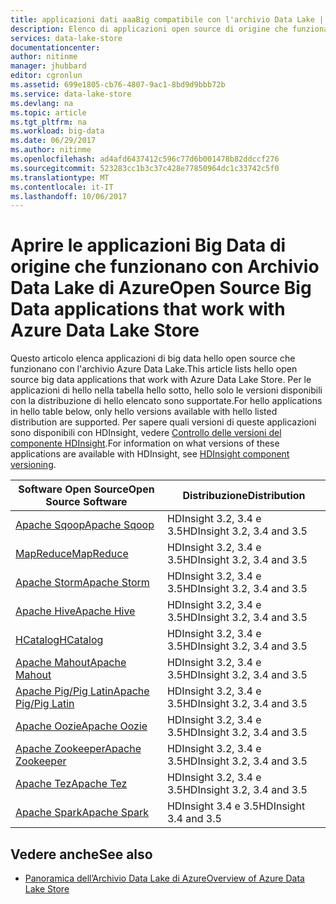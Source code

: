 ```yaml
---
title: applicazioni dati aaaBig compatibile con l'archivio Data Lake | Documenti Microsoft
description: Elenco di applicazioni open source di origine che funzionano con Archivio Data Lake di Azure
services: data-lake-store
documentationcenter: 
author: nitinme
manager: jhubbard
editor: cgronlun
ms.assetid: 699e1805-cb76-4807-9ac1-8bd9d9bbb72b
ms.service: data-lake-store
ms.devlang: na
ms.topic: article
ms.tgt_pltfrm: na
ms.workload: big-data
ms.date: 06/29/2017
ms.author: nitinme
ms.openlocfilehash: ad4afd6437412c596c77d6b001478b82ddccf276
ms.sourcegitcommit: 523283cc1b3c37c428e77850964dc1c33742c5f0
ms.translationtype: MT
ms.contentlocale: it-IT
ms.lasthandoff: 10/06/2017
---
```

# <a name="open-source-big-data-applications-that-work-with-azure-data-lake-store"></a><span data-ttu-id="b14d0-103">Aprire le applicazioni Big Data di origine che funzionano con Archivio Data Lake di Azure</span><span class="sxs-lookup"><span data-stu-id="b14d0-103">Open Source Big Data applications that work with Azure Data Lake Store</span></span>
<span data-ttu-id="b14d0-104">Questo articolo elenca applicazioni di big data hello open source che funzionano con l'archivio Azure Data Lake.</span><span class="sxs-lookup"><span data-stu-id="b14d0-104">This article lists hello open source big data applications that work with Azure Data Lake Store.</span></span> <span data-ttu-id="b14d0-105">Per le applicazioni di hello nella tabella hello sotto, hello solo le versioni disponibili con la distribuzione di hello elencato sono supportate.</span><span class="sxs-lookup"><span data-stu-id="b14d0-105">For hello applications in hello table below, only hello versions available with hello listed distribution are supported.</span></span> <span data-ttu-id="b14d0-106">Per sapere quali versioni di queste applicazioni sono disponibili con HDInsight, vedere [Controllo delle versioni del componente HDInsight](../hdinsight/hdinsight-component-versioning.md).</span><span class="sxs-lookup"><span data-stu-id="b14d0-106">For information on what versions of these applications are available with HDInsight, see [HDInsight component versioning](../hdinsight/hdinsight-component-versioning.md).</span></span>

| <span data-ttu-id="b14d0-107">Software Open Source</span><span class="sxs-lookup"><span data-stu-id="b14d0-107">Open Source Software</span></span> | <span data-ttu-id="b14d0-108">Distribuzione</span><span class="sxs-lookup"><span data-stu-id="b14d0-108">Distribution</span></span> |
| --- | --- |
| [<span data-ttu-id="b14d0-109">Apache Sqoop</span><span class="sxs-lookup"><span data-stu-id="b14d0-109">Apache Sqoop</span></span>](http://sqoop.apache.org/) |<span data-ttu-id="b14d0-110">HDInsight 3.2, 3.4 e 3.5</span><span class="sxs-lookup"><span data-stu-id="b14d0-110">HDInsight 3.2, 3.4 and 3.5</span></span> |
| [<span data-ttu-id="b14d0-111">MapReduce</span><span class="sxs-lookup"><span data-stu-id="b14d0-111">MapReduce</span></span>](http://hadoop.apache.org/docs/r1.0.4/mapred_tutorial.html) |<span data-ttu-id="b14d0-112">HDInsight 3.2, 3.4 e 3.5</span><span class="sxs-lookup"><span data-stu-id="b14d0-112">HDInsight 3.2, 3.4 and 3.5</span></span> |
| [<span data-ttu-id="b14d0-113">Apache Storm</span><span class="sxs-lookup"><span data-stu-id="b14d0-113">Apache Storm</span></span>](https://storm.apache.org/) |<span data-ttu-id="b14d0-114">HDInsight 3.2, 3.4 e 3.5</span><span class="sxs-lookup"><span data-stu-id="b14d0-114">HDInsight 3.2, 3.4 and 3.5</span></span> |
| [<span data-ttu-id="b14d0-115">Apache Hive</span><span class="sxs-lookup"><span data-stu-id="b14d0-115">Apache Hive</span></span>](http://hive.apache.org/) |<span data-ttu-id="b14d0-116">HDInsight 3.2, 3.4 e 3.5</span><span class="sxs-lookup"><span data-stu-id="b14d0-116">HDInsight 3.2, 3.4 and 3.5</span></span> |
| [<span data-ttu-id="b14d0-117">HCatalog</span><span class="sxs-lookup"><span data-stu-id="b14d0-117">HCatalog</span></span>](https://cwiki.apache.org/confluence/display/Hive/HCatalog) |<span data-ttu-id="b14d0-118">HDInsight 3.2, 3.4 e 3.5</span><span class="sxs-lookup"><span data-stu-id="b14d0-118">HDInsight 3.2, 3.4 and 3.5</span></span> |
| [<span data-ttu-id="b14d0-119">Apache Mahout</span><span class="sxs-lookup"><span data-stu-id="b14d0-119">Apache Mahout</span></span>](http://mahout.apache.org/) |<span data-ttu-id="b14d0-120">HDInsight 3.2, 3.4 e 3.5</span><span class="sxs-lookup"><span data-stu-id="b14d0-120">HDInsight 3.2, 3.4 and 3.5</span></span> |
| [<span data-ttu-id="b14d0-121">Apache Pig/Pig Latin</span><span class="sxs-lookup"><span data-stu-id="b14d0-121">Apache Pig/Pig Latin</span></span>](http://pig.apache.org/) |<span data-ttu-id="b14d0-122">HDInsight 3.2, 3.4 e 3.5</span><span class="sxs-lookup"><span data-stu-id="b14d0-122">HDInsight 3.2, 3.4 and 3.5</span></span> |
| [<span data-ttu-id="b14d0-123">Apache Oozie</span><span class="sxs-lookup"><span data-stu-id="b14d0-123">Apache Oozie</span></span>](http://oozie.apache.org/) |<span data-ttu-id="b14d0-124">HDInsight 3.2, 3.4 e 3.5</span><span class="sxs-lookup"><span data-stu-id="b14d0-124">HDInsight 3.2, 3.4 and 3.5</span></span> |
| [<span data-ttu-id="b14d0-125">Apache Zookeeper</span><span class="sxs-lookup"><span data-stu-id="b14d0-125">Apache Zookeeper</span></span>](http://zookeeper.apache.org/) |<span data-ttu-id="b14d0-126">HDInsight 3.2, 3.4 e 3.5</span><span class="sxs-lookup"><span data-stu-id="b14d0-126">HDInsight 3.2, 3.4 and 3.5</span></span> |
| [<span data-ttu-id="b14d0-127">Apache Tez</span><span class="sxs-lookup"><span data-stu-id="b14d0-127">Apache Tez</span></span>](http://tez.apache.org/) |<span data-ttu-id="b14d0-128">HDInsight 3.2, 3.4 e 3.5</span><span class="sxs-lookup"><span data-stu-id="b14d0-128">HDInsight 3.2, 3.4 and 3.5</span></span> |
| [<span data-ttu-id="b14d0-129">Apache Spark</span><span class="sxs-lookup"><span data-stu-id="b14d0-129">Apache Spark</span></span>](http://spark.apache.org/) |<span data-ttu-id="b14d0-130">HDInsight 3.4 e 3.5</span><span class="sxs-lookup"><span data-stu-id="b14d0-130">HDInsight 3.4 and 3.5</span></span> |


## <a name="see-also"></a><span data-ttu-id="b14d0-131">Vedere anche</span><span class="sxs-lookup"><span data-stu-id="b14d0-131">See also</span></span>
* [<span data-ttu-id="b14d0-132">Panoramica dell’Archivio Data Lake di Azure</span><span class="sxs-lookup"><span data-stu-id="b14d0-132">Overview of Azure Data Lake Store</span></span>](data-lake-store-overview.md)

